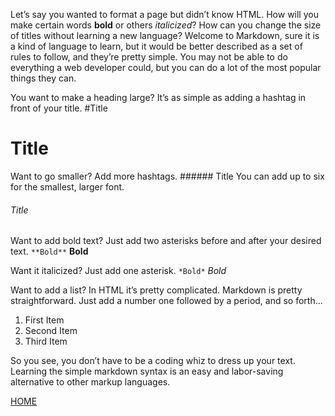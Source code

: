 Let’s say you wanted to format a page but didn’t know HTML.  How will you make certain words **bold** or others *italicized*?  How can you change the size of titles without learning a new language? Welcome to Markdown, sure it is a kind of language to learn, but it would be better described as a set of rules to follow, and they’re pretty simple.  You may not be able to do everything a web developer could, but you can do a lot of the most popular things they can.


You want to make a heading large? It’s as simple as adding a hashtag in front of your title. #Title 
# Title
Want to go smaller? Add more hashtags. ###### Title  You can add up to six for the smallest, larger font. 
###### Title

Want to add bold text?  Just add two asterisks before and after your desired text.  `**Bold**` **Bold**

Want it italicized?  Just add one asterisk.  `*Bold*`  *Bold*

Want to add a list?  In HTML it’s pretty complicated.  Markdown is pretty straightforward.  Just add a number one followed by a period, and so forth...

1. First Item
2. Second Item
3. Third Item

So you see, you don’t have to be a coding whiz to dress up your text.  Learning the simple markdown syntax is an easy and labor-saving alternative to other markup languages.  

[HOME](https://aedeleon2023.github.io/reading-notes/)
